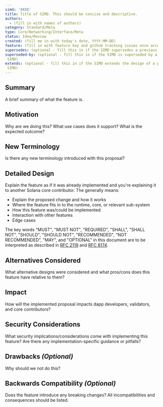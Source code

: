 ```yaml
---
simd: 'XXXX'
title: Title of SIMD. This should be concise and descriptive.
authors:
  - (fill in with names of authors)
category: Standard/Meta
type: Core/Networking/Interface/Meta
status: Idea/Review
created: (fill me in with today's date, YYYY-MM-DD)
feature: (fill in with feature key and github tracking issues once accepted)
supersedes: (optional - fill this in if the SIMD supersedes a previous SIMD)
superseded-by: (optional - fill this in if the SIMD is superseded by a subsequent
 SIMD)
extends: (optional - fill this in if the SIMD extends the design of a previous
 SIMD)
---
```


## Summary

A brief summary of what the feature is.

## Motivation

Why are we doing this? What use cases does it support? What is the expected
outcome?

## New Terminology

Is there any new terminology introduced with this proposal?

## Detailed Design

Explain the feature as if it was already implemented and you're explaining it
to another Solana core contributor. The generally means:

- Explain the proposed change and how it works
- Where the feature fits in to the runtime, core, or relevant sub-system
- How this feature was/could be implemented
- Interaction with other features
- Edge cases

The key words "MUST", "MUST NOT", "REQUIRED", "SHALL", "SHALL NOT", "SHOULD",
"SHOULD NOT", "RECOMMENDED", "NOT RECOMMENDED", "MAY", and "OPTIONAL" in this
document are to be interpreted as described in [RFC
2119](https://www.ietf.org/rfc/rfc2119.txt) and [RFC
8174](https://www.ietf.org/rfc/rfc8174.txt).

## Alternatives Considered

What alternative designs were considered and what pros/cons does this feature
have relative to them?

## Impact

How will the implemented proposal impacts dapp developers, validators, and core contributors?

## Security Considerations

What security implications/considerations come with implementing this feature?
Are there any implementation-specific guidance or pitfalls?

## Drawbacks *(Optional)*

Why should we not do this?

## Backwards Compatibility *(Optional)*

Does the feature introduce any breaking changes? All incompatibilities and
consequences should be listed.
